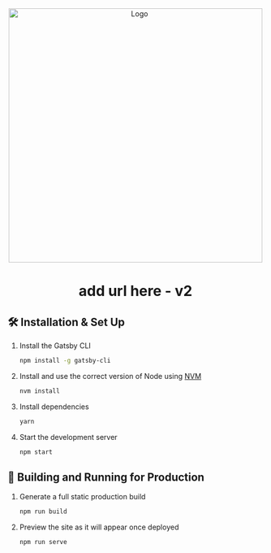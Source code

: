 <div align="center">
  <img alt="Logo" src="https://raw.githubusercontent.com/cynergy-ruas/cynergy-v2/master/src/images/cynergyLogoDark.png" width="500" />
</div>
<h1 align="center">
  add url here - v2
</h1>

## 🛠 Installation & Set Up

1. Install the Gatsby CLI

    ```sh
    npm install -g gatsby-cli
    ```

2. Install and use the correct version of Node using [NVM](https://github.com/nvm-sh/nvm)

    ```sh
    nvm install
    ```

3. Install dependencies

    ```sh
    yarn
    ```

4. Start the development server

    ```sh
    npm start
    ```

## 🚀 Building and Running for Production

1. Generate a full static production build

    ```sh
    npm run build
    ```

2. Preview the site as it will appear once deployed

    ```sh
    npm run serve
    ```
